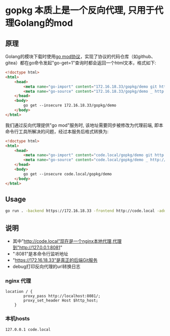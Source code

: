 # gopkg 本质上是一个反向代理, 只用于代理Golang的mod

## 原理

Golang的模块下载时使用[go mod协议](https://go.dev/ref/mod)，实现了协议的代码仓库（如github、gitea）都在go命令发起"go-get=1"查询时都会返回一个html文本，格式如下:


```html
<!doctype html>
<html>
	<head>
		<meta name="go-import" content="172.16.18.33/gopkg/demo git http://172.16.18.33/gopkg/demo.git">
		<meta name="go-source" content="172.16.18.33/gopkg/demo _ http://172.16.18.33/gopkg/demo/src/branch/dev{/dir} http://172.16.18.33/gopkg/demo/src/branch/dev{/dir}/{file}#L{line}">
	</head>
	<body>
		go get --insecure 172.16.18.33/gopkg/demo
	</body>
</html>
```

我们通过反向代理提供"go mod"服务时, 该地址需要同步被修改为代理前端, 即本命令行工具所解决的问题，经过本服务后格式转换为:

```html
<!doctype html>
<html>
	<head>
		<meta name="go-import" content="code.local/gopkg/demo git http://code.local/gopkg/demo.git">
		<meta name="go-source" content="code.local/gopkg/demo _ http://code.local/gopkg/demo/src/branch/dev{/dir} http://code.local/gopkg/demo/src/branch/dev{/dir}/{file}#L{line}">
	</head>
	<body>
		go get --insecure code.local/gopkg/demo
	</body>
</html>
```

## Usage

```sh
go run . -backend https://172.16.18.33 -frontend http://code.local -addr :8081 -debug
```

## 说明

- 其中"http://code.local"现在是一个nginx本地代理,代理到"http://127.0.0.1:8081"
- ":8081"是本命令行监听地址
- "https://172.16.18.33"是真正的后端Git服务
- debug打印反向代理的url转换日志

### nginx 代理

```
location / {
		proxy_pass http://localhost:8081/;
		proxy_set_header Host $http_host;
	}
```

### 本机hosts

```
127.0.0.1 code.local
```
